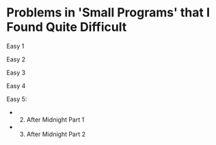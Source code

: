 # Problems in 'Small Programs' that I Found Quite Difficult

Easy 1


Easy 2


Easy 3


Easy 4


Easy 5:
- 2. After Midnight Part 1
- 3. After Midnight Part 2
